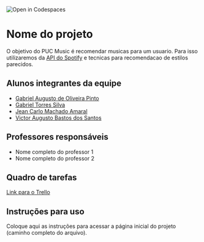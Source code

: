 ![Open in Codespaces](https://classroom.github.com/assets/open-in-codespaces-abfff4d4e15f9e1bd8274d9a39a0befe03a0632bb0f153d0ec72ff541cedbe34.svg)

# Nome do projeto

O objetivo do PUC Music é recomendar musicas para um usuario. Para isso utilizaremos da [API do Spotify](https://developer.spotify.com/documentation/web-api/) e tecnicas para recomendacao de estilos parecidos.

## Alunos integrantes da equipe

- [Gabriel Augusto de Oliveira Pinto](https://github.com/g4brieloliveira)
- [Gabriel Torres Silva](https://github.com/GabrielTorres7)
- [Jean Carlo Machado Amaral](https://github.com/jeanmachadocx)
- [Victor Augusto Bastos dos Santos]()

## Professores responsáveis

- Nome completo do professor 1
- Nome completo do professor 2

## Quadro de tarefas

[Link para o Trello](https://trello.com/b/WsXvGCJa/app-front)

## Instruções para uso

Coloque aqui as instruções para acessar a página inicial do projeto (caminho completo do arquivo).
